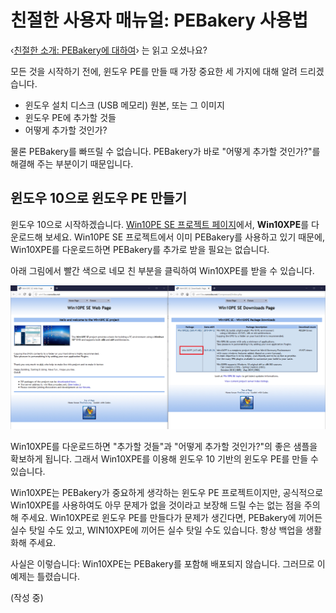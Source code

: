 # 친절한 사용자 매뉴얼: PEBakery 사용법

‹[친절한 소개: PEBakery에 대하여](/k-intro)› 는 읽고 오셨나요?

모든 것을 시작하기 전에, 윈도우 PE를 만들 때 가장 중요한 세 가지에 대해 알려 드리겠습니다.

- 윈도우 설치 디스크 (USB 메모리) 원본, 또는 그 이미지
- 윈도우 PE에 추가할 것들
- 어떻게 추가할 것인가?

물론 PEBakery를 빠뜨릴 수 없습니다. PEBakery가 바로 "어떻게 추가할 것인가?"를 해결해 주는 부분이기 때문입니다.

## 윈도우 10으로 윈도우 PE 만들기

윈도우 10으로 시작하겠습니다. [Win10PE SE 프로젝트 페이지](http://win10se.cwcodes.net/)에서, **Win10XPE**를 다운로드해 보세요. Win10PE SE 프로젝트에서 이미 PEBakery를 사용하고 있기 때문에, Win10XPE를 다운로드하면 PEBakery를 추가로 받을 필요는 없습니다.

아래 그림에서 빨간 색으로 네모 친 부분을 클릭하여 Win10XPE를 받을 수 있습니다.

![win10pese-project-website](win10pese-project-website.png)

Win10XPE를 다운로드하면 "추가할 것들"과 "어떻게 추가할 것인가?"의 좋은 샘플을 확보하게 됩니다. 그래서 Win10XPE를 이용해 윈도우 10 기반의 윈도우 PE를 만들 수 있습니다.

Win10XPE는 PEBakery가 중요하게 생각하는 윈도우 PE 프로젝트이지만, 공식적으로 Win10XPE를 사용하여도 아무 문제가 없을 것이라고 보장해 드릴 수는 없는 점을 주의해 주세요. Win10XPE로 윈도우 PE를 만들다가 문제가 생긴다면, PEBakery에 끼어든 실수 탓일 수도 있고, WIN10XPE에 끼어든 실수 탓일 수도 있습니다. 항상 백업을 생활화해 주세요.

사실은 이렇습니다: Win10XPE는 PEBakery를 포함해 배포되지 않습니다. 그러므로 이 예제는 틀렸습니다.

(작성 중)

